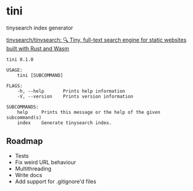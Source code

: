 # tini

tinysearch index generator

[tinysearch/tinysearch: 🔍 Tiny, full-text search engine for static websites built with Rust and Wasm](https://github.com/tinysearch/tinysearch)

```text
tini 0.1.0

USAGE:
    tini [SUBCOMMAND]

FLAGS:
    -h, --help       Prints help information
    -V, --version    Prints version information

SUBCOMMANDS:
    help     Prints this message or the help of the given subcommand(s)
    index    Generate tinysearch index.
```

## Roadmap

+ Tests
+ Fix weird URL behaviour
+ Multithreading
+ Write docs
+ Add support for .gitignore'd files
